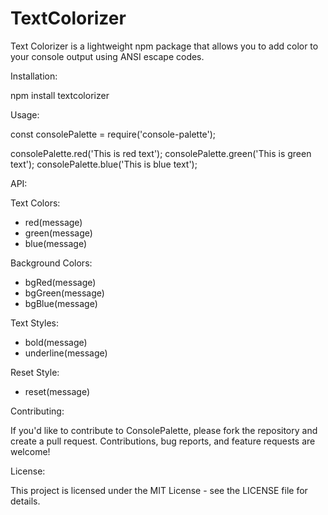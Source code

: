 # TextColorizer

Text Colorizer is a lightweight npm package that allows you to add color to your console output using ANSI escape codes.

Installation:

npm install textcolorizer

Usage:

const consolePalette = require('console-palette');

consolePalette.red('This is red text');
consolePalette.green('This is green text');
consolePalette.blue('This is blue text');

API:

Text Colors:
- red(message)
- green(message)
- blue(message)

Background Colors:
- bgRed(message)
- bgGreen(message)
- bgBlue(message)

Text Styles:
- bold(message)
- underline(message)

Reset Style:
- reset(message)

Contributing:

If you'd like to contribute to ConsolePalette, please fork the repository and create a pull request. Contributions, bug reports, and feature requests are welcome!

License:

This project is licensed under the MIT License - see the LICENSE file for details.
